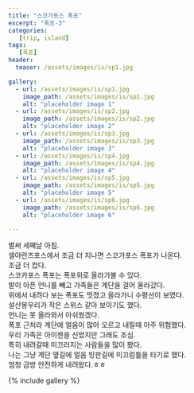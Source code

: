 ```yaml
---
title: "스코가포스 폭포"
excerpt: "폭포-3"
categories:
   [trip, island]
tags:
   [폭포]
header:
  teaser: /assets/images/is/sp1.jpg

gallery:
  - url: /assets/images/is/sp1.jpg
    image_path: /assets/images/is/sp1.jpg
    alt: "placeholder image 1"
  - url: /assets/images/is/sp2.jpg
    image_path: /assets/images/is/sp2.jpg
    alt: "placeholder image 2"
  - url: /assets/images/is/sp3.jpg
    image_path: /assets/images/is/sp3.jpg
    alt: "placeholder image 3"
  - url: /assets/images/is/sp4.jpg
    image_path: /assets/images/is/sp4.jpg
    alt: "placeholder image 4"
  - url: /assets/images/is/sp5.jpg
    image_path: /assets/images/is/sp5.jpg
    alt: "placeholder image 5"
  - url: /assets/images/is/sp6.jpg
    image_path: /assets/images/is/sp6.jpg
    alt: "placeholder image 6"

---
```


벌써 세째날 아침.  
셀야란즈포스에서 조금 더 지나면 스코가포스 폭포가 나온다.  
조금 더 컸다.  
스코카포스 폭포는 폭포위로 올라가볼 수 있다.  
발이 아픈 언니를 빼고 가족들은 계단을 걸어 올라갔다.  
위에서 내려다 보는 폭포도 멋졌고 올라가니 수평선이 보였다.  
설산봉우리가 작은 스위스 같아 보이기도 했다.  
언니는 못 올라와서 아쉬웠겠다.  
폭포 근처라 계단에 얼음이 많아 오르고 내릴때 아주 위험했다.  
우리 가족은 아이젠을 신었지만 그래도 조심.  
특히 내려갈때 미끄러지는 사람들을 많이 봤다.  
나는 그냥 계단 옆길에 얼음 빙판길에 미끄럼틀을 타기로 했다.  
엄청 금방 안전하게 내려왔다.ㅎㅎ  


{% include gallery  %}
